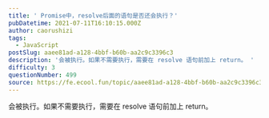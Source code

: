 ```yaml
---
title: ' Promise中，resolve后面的语句是否还会执行？'
pubDatetime: 2021-07-11T16:10:15.000Z
author: caorushizi
tags:
  - JavaScript
postSlug: aaee81ad-a128-4bbf-b60b-aa2c9c3396c3
description: '会被执行。如果不需要执行，需要在 resolve 语句前加上 return。 '
difficulty: 3
questionNumber: 499
source: https://fe.ecool.fun/topic/aaee81ad-a128-4bbf-b60b-aa2c9c3396c3
---
```


会被执行。如果不需要执行，需要在 resolve 语句前加上 return。
